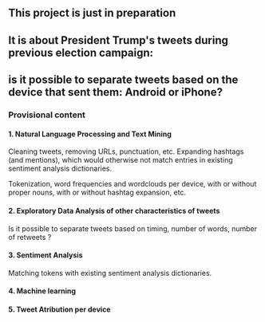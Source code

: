 ## This project is just in  preparation 
## It is about President Trump's tweets during previous election campaign: 
## is it possible to separate tweets based on the device that sent them: Android or iPhone?

### Provisional content

#### 1. Natural Language Processing and Text Mining
Cleaning tweets, removing URLs, punctuation, etc. Expanding hashtags (and mentions),
which would otherwise not match entries in existing sentiment analysis dictionaries.

Tokenization, word frequencies and wordclouds per device, with or without proper nouns,
with or without hashtag expansion, etc. 

#### 2. Exploratory Data Analysis of other characteristics of tweets
Is it possible to separate tweets based on timing, number of words, number of retweets ?

#### 3. Sentiment Analysis
Matching tokens with existing sentiment analysis dictionaries.

#### 4. Machine learning

#### 5. Tweet Atribution per device

